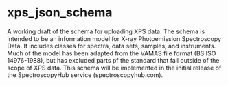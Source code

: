 # xps_json_schema
 A working draft of the schema for uploading XPS data.
 The schema is intended to be an information model for X-ray Photoemission Spectroscopy Data. It includes classes for spectra, data sets, samples, and instruments. Much of the model has been adapted from the VAMAS file format (BS ISO 14976-1988), but has excluded parts pf the standard that fall outside of the scope of XPS data.
This schema will be implemented in the initial release of the SpectroscopyHub service (spectroscopyhub.com).

